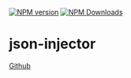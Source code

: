 [![NPM version][npm-image]][npm-url]
[![NPM Downloads][downloads-image]][npm-url]

# json-injector

[Github](https://github.com/kimxogus/json-injector)

[npm-image]: https://img.shields.io/npm/v/json-injector.svg?style=flat-square
[npm-url]: https://www.npmjs.com/package/json-injector
[downloads-image]: https://img.shields.io/npm/dm/json-injector.svg
